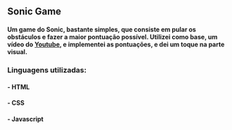 ## Sonic Game

#### Um game do Sonic, bastante simples, que consiste em pular os obstáculos e fazer a maior pontuação possível. Utilizei como base, um vídeo do <a href="https://www.youtube.com/watch?v=r9buAwVBDhA&t=1478s">Youtube</a>, e implementei as pontuações, e dei um toque na parte visual.

### Linguagens utilizadas:

#### - HTML
#### - CSS
#### - Javascript

